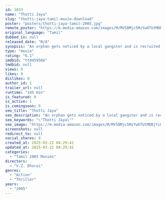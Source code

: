 ```yaml
---
id: 1033
name: "Thotti Jaya"
slug: "thotti-jaya-tamil-movie-download"
poster: "posters/thotti-jaya-tamil-2005.jpg"
remote_poster: "https://m.media-amazon.com/images/M/MV5BMjc5MzYwOTUtMDBjYi00YjJlLTgxZGMtNGFiM2Q4ZjFhMGMzXkEyXkFqcGc@._V1_SX300.jpg"
original_language: "Tamil"
dubbed_in: null
released_date: "N/A"
synopsis: "An orphan gets noticed by a local gangster and is recruited by him. However, trouble ensues as he falls in love with a girl who turns out to be the daughter of the gangster."
type: "movie"
rating: "6.1"
imdbid: "tt0459566"
tmdbid: null
views: 0
likes: 0
dislikes: 0
author_id: 1
trailer_url: null
runtime: "145 min"
is_featured: 0
is_active: 1
is_comingsoon: 0
seo_title: "Thotti Jaya"
seo_description: "An orphan gets noticed by a local gangster and is recruited by him. However, trouble ensues as he falls in love with a girl who turns out to be the daughter of the gangster."
seo_keywords: "\"Thotti Jaya\""
seo_image: "https://m.media-amazon.com/images/M/MV5BMjc5MzYwOTUtMDBjYi00YjJlLTgxZGMtNGFiM2Q4ZjFhMGMzXkEyXkFqcGc@._V1_SX300.jpg"
screenshots: null
redirect_to: null
social_shares: 0
created_at: 2025-03-22 04:29:41
updated_at: 2025-03-22 04:29:41
categories:
  - "Tamil 2005 Movies"
directors:
  - "V.Z. Dhorai"
genres:
  - "Action"
  - "Thriller"
years:
  - "2005"
---
```

